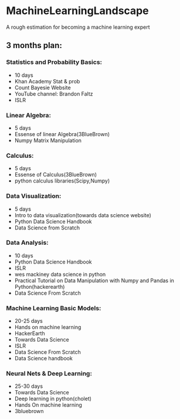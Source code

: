 # MachineLearningLandscape
A rough estimation for becoming a machine learning expert 

## 3 months plan:
### Statistics and Probability Basics:
- 10 days
- Khan Academy Stat & prob
- Count Bayesie Website
- YouTube channel: Brandon Faltz
- ISLR

### Linear Algebra:
- 5 days
- Essense of linear Algebra(3BlueBrown)
- Numpy Matrix Manipulation

### Calculus:
- 5 days
- Essense of Calculus(3BlueBrown)
- python calculus libraries(Scipy,Numpy)

### Data Visualization:
- 5 days
- Intro to data visualization(towards data science website) 
- Python Data Science Handbook
- Data Science from Scratch

### Data Analysis:
- 10 days
- Python Data Science Handbook
- ISLR
- wes mackiney data science in python
- Practical Tutorial on Data Manipulation with Numpy and Pandas in Python(hackerearth)
- Data Science From Scratch

### Machine Learning Basic Models:
- 20-25 days
- Hands on machine learning
- HackerEarth
- Towards Data Science
- ISLR
- Data Science From Scratch
- Data Science handbook

### Neural Nets & Deep Learning:
- 25-30 days
- Towards Data Science
- Deep learning in python(cholet)
- Hands On machine learning
- 3bluebrown
